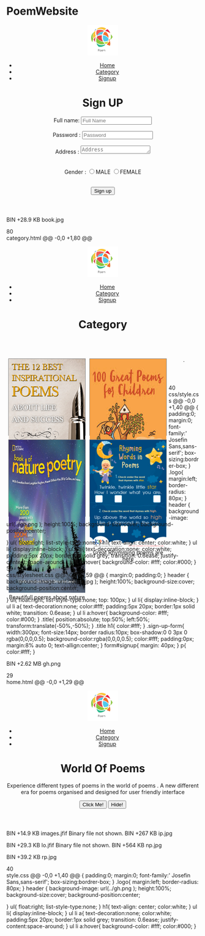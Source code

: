 # PoemWebsite
<html>
<link rel ="stylesheet" type="text/css" href="css/stylesheet.css">
</head>
<body>
<header>
<div class="main">
<div class="logo">
<img src="lo.jfif" width =80 height=80>
<ul>
<li><a href ="home.html">Home</a></li>
<li><a href ="category.html">Category</a></li>
<li><a href ="SignUp.html">Signup</a></li>
</ul>
</div>
<div class ="sign-up-form">
<h1>Sign UP</h1>
<form>
<label>Full name:</label>
<input type="textfield"   name="tb1" placeholder="Full Name" id="fullname"><br>
<br>
<label> Password :</label>
<input type="password"  name="pwd"  placeholder="Password"id="pwd"><br>
<br>
<label>Address :</label>
<textarea cols="20" rows="1" placeholder="Address" ></textarea><br><br>
<br>
<label>Gender :</label>
<input type="radio"name="rb1">MALE
<input type="radio"name="rb1">FEMALE<br>
<br>

<button onclick="myFunction()">Sign up</button>

<p id="demo"></p>

<script>
function myFunction() {
  var txt;
  if (confirm("You Have Signed in")) {
    txt = "You Have Signed in";
  }
else{
  txt="You have not sign in";
  }
  document.getElementById("demo").innerHTML = txt;
}
</script>
</form>
</body>
</html>
</div>
</div>
</div>
</header>
</body>
</html>
</html> 
 BIN +28.9 KB 
book.jpg

 80  
category.html
@@ -0,0 +1,80 @@
<html>
<head>
<link rel ="stylesheet" type="text/css" href="css/style.css">
</head>
<body>
<header>
<div class="main">
<div class="logo">
<img src="lo.jfif" width =80 height=80>
<ul>
<li><a href ="home.html">Home</a></li>
<li><a href ="category.html">Category</a></li>
<li><a href ="SignUp.html">Signup</a></li>
</ul>
<h1>Category</h1>
<br>
<br>
<style>
div.gallery {
  margin: 5px;
  border: 1px solid grey;
  float: left;
  width: 200px;
  height: 200px; 
}

div.gallery:hover {
  border: 1px solid #fff;
}

div.gallery img {
  width: 100%;
  height: 80%;
}

div.desc {
  padding: 6px;
  text-align: center;
  color: #fff;
}
div.head{
   text-align: center;
</style>
</head>
<body>

<div class="gallery">
  <a target="_blank" href="inspirational poems.jpg">
    <img src="ip.jpg" alt="Inspiration poems" >
  </a>
  <div class="desc">All Inspiring ones are here displayed </div>
</div>

<div class="gallery">
  <a target="_blank" href="images.jfif">
    <img src="images.jfif" alt="childern poems" width="600" height="400">
  </a>
  <div class="desc">Poems for age group 8 to12</div>
</div>

<div class="gallery">
  <a target="_blank" href="np.jpg">
    <img src="np.jpg" alt="Nature poems" width="600" height="400">
  </a>
  <div class="desc">Beautifull poems about nature</div>
</div>

<div class="gallery">
  <a target="_blank" href="rp.jpg">
    <img src="rp.jpg" alt="Rhymming poems">
  </a>
  <div class="desc">Great Rhymming poems are here</div>
</div>
.<div class="head">
</div>
</div>
</div>
</header>
</body>
</html> 
 40  
css/style.css
@@ -0,0 +1,40 @@
{
padding:0;
margin:0;
font-family:' Josefin Sans,sans-serif';
box-sizing:bordrer-box;
}
.logo{
margin:left;
border-radius: 80px;
}
header {
              background-image: url(../gh.png );
             height:100%;
             background-size:cover;
             background-position:center;

}
ul{
float:right;
list-style-type:none;
}
h1{
text-align: center;
color:white;
}
ul li{
display:inline-block;
}
ul li a{
text-decoration:none;
color:white;
padding:5px 20px;
border:1px solid grey;
transition: 0.6ease;
justify-content:space-around;
}
ul li a:hover{
background-color: #fff;
color:#000;
} 
 59  
css/stylesheet.css
@@ -0,0 +1,59 @@
{
margin:0;
padding:0;
}
header {
              background-image: url(../book.jpg );
             height:100%;
             background-size:cover;
             background-position:center;

}
ul{
float:right;
list-style-type:none;
top: 100px;
}
ul li{
display:inline-block;
}
ul li a{
text-decoration:none;
color:#fff;
padding:5px 20px;
border:1px solid white;
transition: 0.6ease;
}
ul li a:hover{
background-color: #fff;
color:#000;
}
.title{
position:absolute;
top:50%;
left:50%;
transform:translate(-50%,-50%);
}
.title h1{
color:#fff;
}
.sign-up-form{
width:300px;
font-size:14px;
border radius:10px;
box-shadow:0 0 3px 0 rgba(0,0,0,0.5);
background-color:rgba(0,0,0,0.5);
color:#fff;
padding:0px;
margin:8% auto 0;
text-allign:center;
}
form#signup{
     margin: 40px; 
}
p{
color:#fff;
}



 BIN +2.62 MB 
gh.png

 29  
home.html
@@ -0,0 +1,29 @@
<html>
<head>
<title> Poems Website </title>
<link rel ="stylesheet" type="text/css" href="css/stylesheet.css">
</head>
<body>
<header>
<div class="main">
<div class="logo">
   <img src="lo.jfif" width=80px height=80px >
<ul>
<li><a href =#>Home</a></li>
<li><a href ="category.html">Category</a></li>
<li><a href ="SignUp.html">Signup</a></li>
</ul>
<div class ="title">
<h1> World Of Poems</h1>
<p>Experience different types of poems in the world of poems . A new different era for poems organised and designed for user friendly interface</p>
<p id="demo" style="display:none">Welcome to the interface!!!</p>

<button type="button" onclick="document.getElementById('demo').style.display='block'">Click Me!</button>
<button type="button" onclick="document.getElementById('demo').style.display='none'">Hide!</button>

</div>
</div>
</div>
</header>
</body>
</html> 
 BIN +14.9 KB 
images.jfif
Binary file not shown.
 BIN +267 KB 
ip.jpg

 BIN +29.3 KB 
lo.jfif
Binary file not shown.
 BIN +564 KB 
np.jpg

 BIN +39.2 KB 
rp.jpg

 40  
style.css
@@ -0,0 +1,40 @@
{
padding:0;
margin:0;
font-family:' Josefin Sans,sans-serif';
box-sizing:bordrer-box;
}
.logo{
margin:left;
border-radius: 80px;
}
header {
              background-image: url(../gh.png );
             height:100%;
             background-size:cover;
             background-position:center;

}
ul{
float:right;
list-style-type:none;
}
h1{
text-align: center;
color:white;
}
ul li{
display:inline-block;
}
ul li a{
text-decoration:none;
color:white;
padding:5px 20px;
border:1px solid grey;
transition: 0.6ease;
justify-content:space-around;
}
ul li a:hover{
background-color: #fff;
color:#000;
} 
